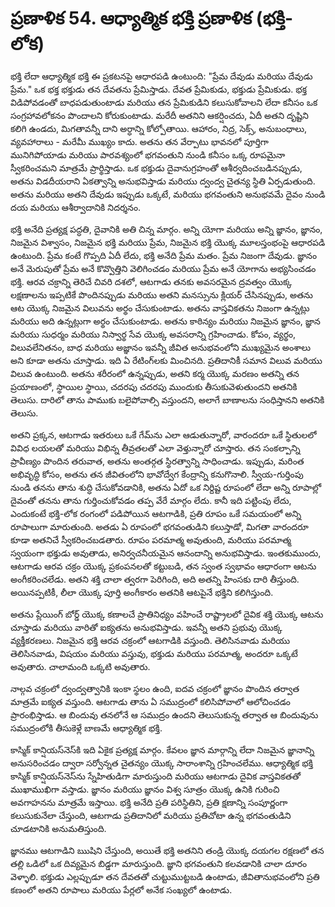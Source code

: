 # ప్రణాళిక 54. ఆధ్యాత్మిక భక్తి ప్రణాళిక (భక్తి-లోక)

భక్తి లేదా ఆధ్యాత్మిక భక్తి ఈ ప్రకటనపై ఆధారపడి ఉంటుంది: "ప్రేమ దేవుడు మరియు దేవుడు ప్రేమ." ఒక భక్త భక్తుడు తన దేవతను ప్రేమిస్తాడు. దేవత ప్రేమికుడు, భక్తుడు ప్రేమికుడు. భక్త విడిపోవడంతో బాధపడుతుంటాడు మరియు తన ప్రేమికుడిని కలుసుకోవాలని లేదా కనీసం ఒక సంగ్రహావలోకనం పొందాలని కోరుకుంటాడు. మరేదీ అతనిని ఆకర్షించదు, ఏదీ అతని దృష్టిని కలిగి ఉండదు, మిగతావన్నీ దాని అర్ధాన్ని కోల్పోతాయి. ఆహారం, నిద్ర, సెక్స్, అనుబంధాలు, వ్యవహారాలు - మరేమీ ముఖ్యం కాదు. అతను తన వేర్పాటు భావనలో పూర్తిగా మునిగిపోయాడు మరియు పారవశ్యంలో భగవంతుని నుండి కనీసం ఒక్క రూపమైనా స్వీకరించమని మాత్రమే ప్రార్థిస్తాడు. ఒక భక్తుడు దైవానుగ్రహంతో ఆశీర్వదించబడినప్పుడు, అతను విడదీయరాని ఏకత్వాన్ని అనుభవిస్తాడు మరియు ద్వంద్వ చైతన్య స్థితి ఏర్పడుతుంది. అతను మరియు అతని దేవుడు ఇప్పుడు ఒక్కటే, మరియు భగవంతుని అనుభవమే దైవం నుండి దయ మరియు ఆశీర్వాదానికి నిదర్శనం.

భక్తి అనేది ప్రత్యక్ష పద్ధతి, దైవానికి అతి చిన్న మార్గం. అన్ని యోగా మరియు అన్ని జ్ఞానం, జ్ఞానం, నిజమైన విశ్వాసం, నిజమైన భక్తి మరియు ప్రేమ, నిజమైన భక్తి యొక్క మూలస్తంభంపై ఆధారపడి ఉంటుంది. ప్రేమ కంటే గొప్పది ఏదీ లేదు, భక్తి అనేది ప్రేమ మతం. ప్రేమ నిజంగా దేవుడు. జ్ఞానం అనే మెరుపుతో ప్రేమ అనే కొవ్వొత్తిని వెలిగించడం మరియు ప్రేమ అనే యోగాను అభ్యసించడం భక్తి. ఆరవ చక్రాన్ని తెరిచే చివరి దశలో, ఆటగాడు తనకు అవసరమైన ద్రవత్వం యొక్క లక్షణాలను ఇప్పటికే పొందినప్పుడు మరియు అతని మనస్సును క్లియర్ చేసినప్పుడు, అతను ఆట యొక్క నిజమైన విలువను అర్థం చేసుకుంటాడు. అతను వాస్తవికతను నిజంగా ఉన్నట్లు మరియు అది ఉన్నట్లుగా అర్థం చేసుకుంటాడు. అతను కాఠిన్యం మరియు నిజమైన జ్ఞానం, జ్ఞాన మరియు సుధర్మం మరియు నిస్వార్థ సేవ యొక్క అవసరాన్ని గ్రహించాడు. కోపం, వ్యర్థం, విలువలేనితనం, బాధ మరియు అజ్ఞానం ఇవన్నీ జీవిత అనుభవంలోని ముఖ్యమైన అంశాలు అని కూడా అతను చూస్తాడు. ఇది ఏ రేటింగ్‌లకు మించినది. ప్రతిదానికీ సమాన విలువ మరియు విలువ ఉంటుంది. అతను శరీరంలో ఉన్నప్పుడు, అతని కర్మ యొక్క మరణం అతన్ని తన ప్రయాణంలో, స్థాయిల స్థాయి, చదరపు చదరపు ముందుకు తీసుకువెళుతుందని అతనికి తెలుసు. దారిలో తాను పాముకు బలైపోవాల్సి వస్తుందని, అలాగే బాణాలను సంధిస్తానని అతనికి తెలుసు.

అతని ప్రక్కన, ఆటగాడు ఇతరులు ఒకే గేమ్‌ను ఎలా ఆడుతున్నారో, వారందరూ ఒకే స్థితులలో వివిధ లయలతో మరియు విభిన్న తీవ్రతలతో ఎలా వెళ్తున్నారో చూస్తారు. తన సంకల్పాన్ని ప్రావీణ్యం పొందిన తరువాత, అతను అంతర్గత స్థిరత్వాన్ని సాధించాడు. ఇప్పుడు, మరింత అభివృద్ధి కోసం, అతను తన జీవితంలోని భావోద్వేగ కేంద్రాన్ని కనుగొనాలి. స్వీయ-గుర్తింపు నుండి తనను తాను శుద్ధి చేసుకోవడానికి, అతను ఏదో ఒక నిర్దిష్ట రూపంలో లేదా అన్ని రూపాల్లో దైవంతో తనను తాను గుర్తించుకోవడం తప్ప వేరే మార్గం లేదు. కానీ ఇది పట్టింపు లేదు, ఎందుకంటే భక్తి-లోక రంగంలో పడిపోయిన ఆటగాడికి, ప్రతి రూపం ఒకే సమయంలో అన్ని రూపాలుగా మారుతుంది. అతడు ఏ రూపంలో భగవంతుడిని కలుస్తాడో, మిగతా వారందరూ కూడా అతనిచే స్వీకరించబడతారు. రూపం పరమాత్మ అవుతుంది, మరియు పరమాత్మ స్వయంగా భక్తుడు అవుతాడు, అనిర్వచనీయమైన ఆనందాన్ని అనుభవిస్తాడు. ఇంతకుముందు, ఆటగాడు ఆరవ చక్రం యొక్క ప్రకంపనలతో కట్టుబడి, తన స్వంత స్వభావం ఆధారంగా ఆటను అంగీకరించలేడు. అతని శక్తి చాలా త్వరగా పెరిగింది, అది అతన్ని హింసకు దారి తీస్తుంది. అయినప్పటికీ, లీలా యొక్క పూర్తి అంగీకారం అతనికి ఆటపైనే భక్తిని కలిగిస్తుంది.

అతను ప్లేయింగ్ బోర్డ్ యొక్క కణాలచే ప్రాతినిధ్యం వహించే రాష్ట్రాలలో దైవిక శక్తి యొక్క ఆటను చూస్తాడు మరియు వారితో ఐక్యతను అనుభవిస్తాడు. ఇవన్నీ అతని ప్రభువు యొక్క వ్యక్తీకరణలు. నిజమైన భక్తి ఆరవ చక్రంలో ఆటగాడికి వస్తుంది. తెలిసినవాడు మరియు తెలిసినవాడు, విషయం మరియు వస్తువు, భక్తుడు మరియు పరమాత్మ, అందరూ ఒక్కటే అవుతారు. చాలామంది ఒక్కటి అవుతారు.

నాల్గవ చక్రంలో ద్వంద్వత్వానికి ఇంకా స్థలం ఉంది, ఐదవ చక్రంలో జ్ఞానం పొందిన తర్వాత మాత్రమే ఐక్యత వస్తుంది. ఆటగాడు తాను ఏ సముద్రంలో కలిసిపోవాలో ఆలోచించడం ప్రారంభిస్తాడు. ఆ బిందువు తనలోనే ఆ సముద్రం ఉందని తెలుసుకున్న తర్వాత ఆ బిందువును సముద్రంలోకి తీసుకెళ్లే బాణమే ఆధ్యాత్మిక భక్తి.

కాస్మిక్ కాన్షియస్‌నెస్‌కి ఇది ఏకైక ప్రత్యక్ష మార్గం. కేవలం జ్ఞాన మార్గాన్ని లేదా నిజమైన జ్ఞానాన్ని అనుసరించడం ద్వారా సర్వోన్నత చైతన్యం యొక్క సారాంశాన్ని గ్రహించలేము. ఆధ్యాత్మిక భక్తి కాస్మిక్ కాన్షియస్‌నెస్‌ను స్నేహితుడిగా మారుస్తుంది మరియు ఆటగాడు దైవిక వాస్తవికతతో ముఖాముఖిగా వస్తాడు. జ్ఞానం మరియు జ్ఞానం విశ్వ సూత్రం యొక్క ఉనికి గురించి అవగాహనను మాత్రమే ఇస్తాయి. భక్తి అనేది ప్రతి పరిస్థితిని, ప్రతి క్షణాన్ని సంపూర్ణంగా కలుసుకునేలా చేస్తుంది, ఆటగాడు ప్రతిదానిలో మరియు ప్రతిచోటా ఉన్న భగవంతుడిని చూడటానికి అనుమతిస్తుంది.

జ్ఞానము ఆటగాడిని ఋషిని చేస్తుంది, అయితే భక్తి అతనిని తండ్రి యొక్క దయగల రక్షణలో తన తల్లి ఒడిలో ఒక దివ్యమైన బిడ్డగా మారుస్తుంది. జ్ఞాని భగవంతుని కలవడానికి చాలా దూరం వెళ్ళాలి. భక్తుడు ఎల్లప్పుడూ తన దేవతతో చుట్టుముట్టబడి ఉంటాడు, జీవితానుభవంలోని ప్రతి కణంలో అతని రూపాలు మరియు పేర్లలో అనేక సంఖ్యలో ఉంటాడు.
